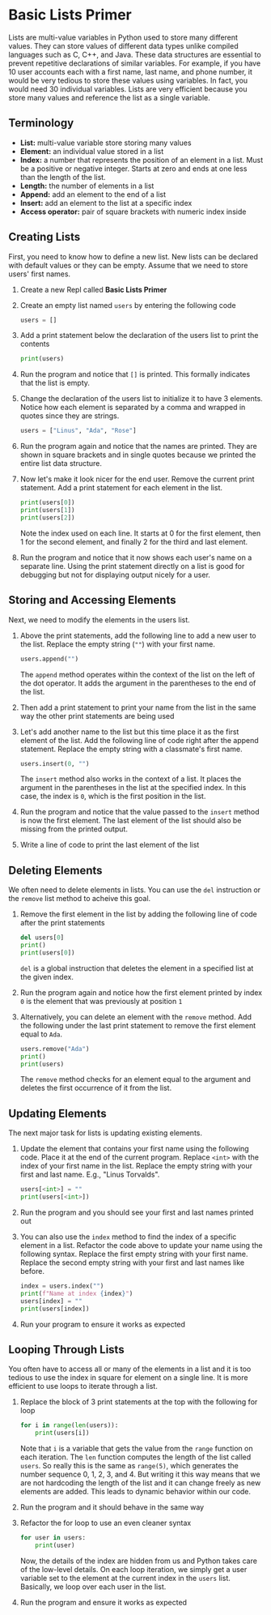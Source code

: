 # Basic Lists Primer
Lists are multi-value variables in Python used to store many different values. They can store values of different data types unlike compiled languages such as C, C++, and Java. These data structures are essential to prevent repetitive declarations of similar variables. For example, if you have 10 user accounts each with a first name, last name, and phone number, it would be very tedious to store these values using variables.
In fact, you would need 30 individual variables. Lists are very efficient because you store many values and reference the list as a single variable. 

## Terminology
- **List:** multi-value variable store storing many values
- **Element:** an individual value stored in a list
- **Index:** a number that represents the position of an element in a list. Must be a positive or negative integer. Starts at zero and ends at one less than the length of the list.
- **Length:** the number of elements in a list
- **Append:** add an element to the end of a list
- **Insert:** add an element to the list at a specific index
- **Access operator:** pair of square brackets with numeric index inside

## Creating Lists
First, you need to know how to define a new list. New lists can be declared with default values or they can be empty. Assume that we need to store users' first names.

1. Create a new Repl called **Basic Lists Primer**

1. Create an empty list named `users` by entering the following code

    ```python
    users = []
    ```

1. Add a print statement below the declaration of the users list to print the contents

    ```python
    print(users)
    ```

1. Run the program and notice that `[]` is printed. This formally indicates that the list is empty.

1. Change the declaration of the users list to initialize it to have 3 elements. Notice how each element is separated by a comma and wrapped in quotes since they are strings.

    ```python
    users = ["Linus", "Ada", "Rose"]
    ```

1. Run the program again and notice that the names are printed. They are shown in square brackets and in single quotes because we printed the entire list data structure.

1. Now let's make it look nicer for the end user. Remove the current print statement. Add a print statement for each element in the list.

   ```python
   print(users[0])
   print(users[1])
   print(users[2])
   ```
   Note the index used on each line. It starts at 0 for the first element, then 1 for the second element, and finally 2 for the third and last element.

1. Run the program and notice that it now shows each user's name on a separate line. Using the print statement directly on a list is good for debugging but not for displaying output nicely for a user.

## Storing and Accessing Elements

Next, we need to modify the elements in the users list.

1. Above the print statements, add the following line to add a new user to the list. Replace the empty string (`""`) with your first name.

    ```python
    users.append("")
    ```
    The `append` method operates within the context of the list on the left of the dot operator. It adds the argument in the parentheses to the end of the list.

1. Then add a print statement to print your name from the list in the same way the other print statements are being used

1. Let's add another name to the list but this time place it as the first element of the list. Add the following line of code right after the append statement. Replace the empty string with a classmate's first name.

    ```python
    users.insert(0, "")
    ```
    The `insert` method also works in the context of a list. It places the argument in the parentheses in the list at the specified index. In this case, the index is `0`, which is the first position in the list.

1. Run the program and notice that the value passed to the `insert` method is now the first element. The last element of the list should also be missing from the printed output.

1. Write a line of code to print the last element of the list

## Deleting Elements

We often need to delete elements in lists. You can use the `del` instruction or the `remove` list method to acheive this goal.

1. Remove the first element in the list by adding the following line of code after the print statements

    ```python
    del users[0]
    print()
    print(users[0])
    ```
    `del` is a global instruction that deletes the element in a specified list at the given index.

1. Run the program again and notice how the first element printed by index `0` is the element that was previously at position `1`

1. Alternatively, you can delete an element with the `remove` method. Add the following under the last print statement to remove the first element equal to `Ada`.

   ```python
   users.remove("Ada")
   print()
   print(users)
   ```
   The `remove` method checks for an element equal to the argument and deletes the first occurrence of it from the list.

## Updating Elements

The next major task for lists is updating existing elements.

1. Update the element that contains your first name using the following code. Place it at the end of the current program. Replace `<int>` with the index of your first name in the list. Replace the empty string with your first and last name. E.g., "Linus Torvalds".

   ```python
   users[<int>] = ""
   print(users[<int>])
   ```

1. Run the program and you should see your first and last names printed out

1. You can also use the `index` method to find the index of a specific element in a list. Refactor the code above to update your name using the following syntax. Replace the first empty string with your first name. Replace the second empty string with your first and last names like before.

   ```python
   index = users.index("")
   print(f"Name at index {index}")
   users[index] = ""
   print(users[index])
   ```

1. Run your program to ensure it works as expected

## Looping Through Lists

You often have to access all or many of the elements in a list and it is too tedious to use the index in square for element on a single line. It is more efficient to use loops to iterate through a list.

1. Replace the block of 3 print statements at the top with the following for loop

    ```python
    for i in range(len(users)):
        print(users[i])
    ```
    Note that `i` is a variable that gets the value from the `range` function on each iteration. The `len` function computes the length of the list called `users`. So really this is the same as `range(5)`, which generates the number sequence 0, 1, 2, 3, and 4. But writing it this way means that we are not hardcoding the length of the list and it can change freely as new elements are added. This leads to dynamic behavior within our code.

1. Run the program and it should behave in the same way

1. Refactor the for loop to use an even cleaner syntax

    ```python
    for user in users:
        print(user)
    ```
    Now, the details of the index are hidden from us and Python takes care of the low-level details. On each loop iteration, we simply get a user variable set to the element at the current index in the `users` list. Basically, we loop over each user in the list.

1. Run the program and ensure it works as expected
